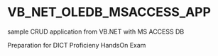 # VB_NET_OLEDB_MSACCESS_APP
sample  CRUD application from VB.NET with MS ACCESS DB

Preparation for DICT Proficieny HandsOn Exam
